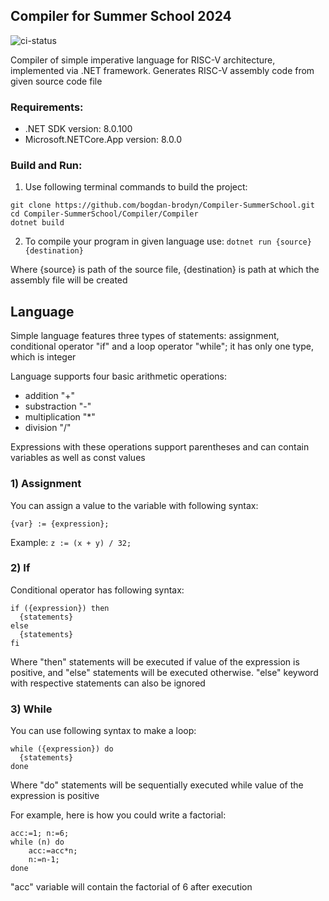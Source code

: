 ## Compiler for Summer School 2024

![ci-status](https://github.com/bogdan-brodyn/Compiler-SummerSchool/actions/workflows/ci.yml/badge.svg?event=push)

Compiler of simple imperative language for RISC-V architecture, implemented via .NET framework.
Generates RISC-V assembly code from given source code file

### Requirements:
  - .NET SDK version: 8.0.100
  - Microsoft.NETCore.App version: 8.0.0

### Build and Run:
1) Use following terminal commands to build the project:
```
git clone https://github.com/bogdan-brodyn/Compiler-SummerSchool.git
cd Compiler-SummerSchool/Compiler/Compiler
dotnet build
```

2) To compile your program in given language use:
``` dotnet run {source} {destination} ```

Where {source} is path of the source file, {destination} is path at which the assembly file will be created

## Language
Simple language features three types of statements: assignment, conditional operator "if" and a loop operator "while";
it has only one type, which is integer 

Language supports four basic arithmetic operations:
  - addition "+"
  - substraction "-"
  - multiplication "*"
  - division "/"

Expressions with these operations support parentheses and can contain variables as well as const values

### 1) Assignment
You can assign a value to the variable with following syntax:

```
{var} := {expression};
```

Example:
``` z := (x + y) / 32; ```

### 2) If
Conditional operator has following syntax:
```
if ({expression}) then
  {statements}
else
  {statements}
fi
```

Where "then" statements will be executed if value of the expression is positive, and "else" statements will be executed otherwise.
"else" keyword with respective statements can also be ignored

### 3) While
You can use following syntax to make a loop:
```
while ({expression}) do
  {statements}
done
```

Where "do" statements will be sequentially executed while value of the expression is positive

For example, here is how you could write a factorial:
```
acc:=1; n:=6;
while (n) do
    acc:=acc*n;
    n:=n-1;
done
```
"acc" variable will contain the factorial of 6 after execution
